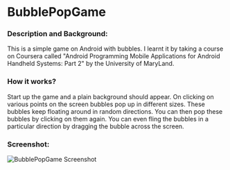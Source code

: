 # BubblePopGame

### Description and Background:
This is a simple game on Android with bubbles. I learnt it by taking a course on Coursera called "Android Programming Mobile Applications for Android Handheld Systems: Part 2" by the University of MaryLand. 

### How it works?
Start up the game and a plain background should appear. On clicking on various points on the screen bubbles pop up in different sizes. These bubbles keep floating around in random directions. You can then pop these bubbles by clicking on them again. You can even fling the bubbles in a particular direction by dragging the bubble across the screen. 

### Screenshot:
![BubblePopGame Screenshot](https://cloud.githubusercontent.com/assets/1961478/11946346/88140692-a80e-11e5-8b51-ea7709e52a55.png)
